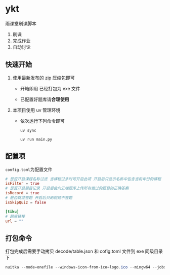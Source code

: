 # ykt

雨课堂刷课脚本

1. 刷课
2. 完成作业
3. 自动讨论

## 快速开始

1. 使用最新发布的 zip 压缩包即可

   - 开箱即用 已经打包为 exe 文件

   - 已配置好题库请**合理使用**

2. 本项目使用 uv 管理环境

   - 依次运行下列命令即可

        `uv sync`

        `uv run main.py`


## 配置项

`config.toml`为配置文件

```toml
# 是否开启课程名称过滤 当课程过多时可开启此项 开启后只显示名称中包含当前年份的课程
isFilter = true
# 是否开启题目记录 开启后会向云端题库上传所有做过的题目的正确答案
isRecord = true
# 是否跳过答题 开启后只刷视频不答题
isSkipQuiz = false

[tiku]
# 题库链接
url = ""
```

## 打包命令

打包完成后需要手动拷贝 decode/table.json 和 cofig.toml 文件到 exe 同级目录下

```powershell
nuitka --mode=onefile --windows-icon-from-ico=logo.ico --mingw64 --jobs=8 --include-data-files=decode/table.json=decode/table.json  --include-package=websockets  --output-dir=output main.py
```